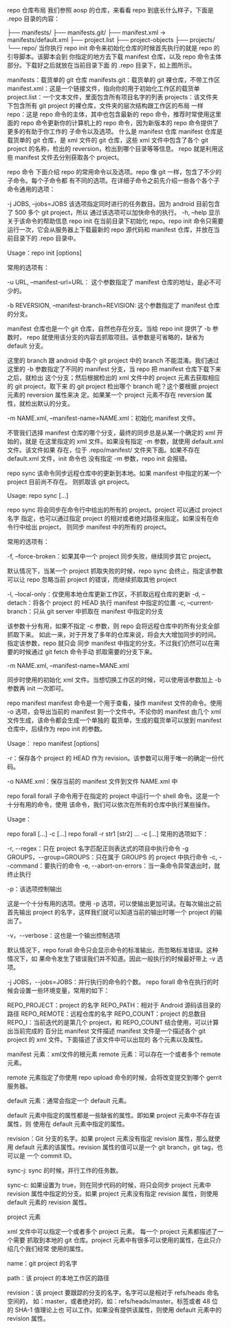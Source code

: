 repo 仓库布局
我们参照 aosp 的仓库，来看看 repo 到底长什么样子，下面是 .repo 目录的内容：

├── manifests/
├── manifests.git/
├── manifest.xml -> manifests/default.xml
├── project.list
├── project-objects
├── projects/
└── repo/
当你执行 repo init 命令来初始化仓库的时候首先执行的就是 repo 的引导脚本。该脚本会到 你指定的地方去下载 manifest 仓库，以及 repo 命令主体部分。下载好之后就放在当前目录下面 的 .repo 目录下，如上图所示。

manifests：载货单的 git 仓库
manifests.git：载货单的 git 裸仓库，不带工作区
manifest.xml：这是一个链接文件，指向你的用于初始化工作区的载货单
project.list：一个文本文件，里面包含所有项目名字的列表
projects：该文件夹下包含所有 git project 的裸仓库，文件夹的层次结构跟工作区的布局 一样
repo：这是 repo 命令的主体，其中也包含最新的 repo 命令，推荐时常使用这里面的 repo 命令更新你的计算机上的 repo 命令，因为新版本的 repo 命令提供了更多的有助于你工作的 子命令以及选项。
什么是 manifest 仓库
manifest 仓库是载货单的 git 仓库，是 xml 文件的 git 仓库，这些 xml 文件中包含了各个 git project 的名称，检出的 reversion，检出到哪个目录等等信息。 repo 就是利用这些 manifest 文件去分别获取各个 project。

repo 命令
下面介绍 repo 的常用命令以及选项。repo 像 git 一样，包含了不少的子命令。每个子命令都 有不同的选项。在详细子命令之前先介绍一些各个各个子命令通用的选项：

-j JOBS, –jobs=JOBS 该选项指定同时进行的任务数目。因为 android 目前包含了 500 多个 git project，所以 通过该选项可以加快命令的执行。
-h, –help 显示关于该命令的帮助信息
repo init
在当前目录下初始化 repo。repo init 命令只需要运行一次，它会从服务器上下载最新的 repo 源代码和 manifest 仓库，并放在当前目录下的 .repo 目录中。

Usage：repo init [options]

常用的选项有：

-u URL, –manifest-url=URL： 这个参数指定了 manifest 仓库的地址，是必不可少的。

-b REVERSION, –manifest-branch=REVISION: 这个参数指定了 manifest 仓库的分支。

manifest 仓库也是一个 git 仓库，自然也存在分支。当给 repo init 提供了 -b 参数时， repo 就使用该分支的内容去抓取项目。该参数是可省略的，缺省为 default 分支。

这里的 branch 跟 android 中各个 git project 中的 branch 不能混淆。我们通过这里的 -b 参数指定了不同的 manifest 分支，当 repo 把 manifest 仓库下载下来之后，就检出 这个分支；然后根据检出的 xml 文件中的 project 元素去获取相应的 git project，取下来 的 git project 检出哪个 branch 呢？这个要根据 project 元素的 reversion 属性来决 定。如果某一个 project 元素不存在 reversion 属性，就检出默认的分支。

-m NAME.xml, –manifest-name=NAME.xml：初始化 manifest 文件。

不管我们选择 manifest 仓库的哪个分支，最终的同步总是从某一个确定的 xml 开始的，就是 在这里指定的 xml 文件。如果没有指定 -m 参数，就使用 default.xml 文件。该文件如果 存在，位于 .repo/manifest/ 文件夹下面。如果不存在 default.xml 文件，init 命令也 没有指定 -m 参数，repo init 会报错。

repo sync
该命令同步远程仓库中的更新到本地。如果 manifest 中指定的某一个 project 目前尚不存在。 则抓取该 git project。

Usage: repo sync [<project>...]

repo sync 将会同步在命令行中给出的所有的 project。project 可以通过 project 名字 指定，也可以通过指定 project 的相对或者绝对路径来指定。如果没有在命令行中给出 project， 则同步 manifest 中的所有的 project。

常用的选项有：

-f, –force-broken：如果其中一个 project 同步失败，继续同步其它 project。

默认情况下，当某一个 project 抓取失败的时候，repo sync 会终止，指定该参数可以让 repo 忽略当前 project 的错误，而继续抓取其他 project

-l, –local-only：仅使用本地仓库更新工作区，不抓取远程仓库的更新
-d, –detach：将各个 project 的 HEAD 执行 manifest 中指定的位置
-c, –current-branch：只从 git server 中抓取在 manifest 中指定的分支

该参数十分有用，如果不指定 -c 参数，则 repo 会将远程仓库中的所有分支全部抓取下来。 如此一来，对于开发了多年的仓库来说，将会大大增加同步的时间。指定该参数，repo 就只会 同步 manifest 中指定的分支。不过我们仍然可以在需要的时候通过 git fetch 命令手动 抓取需要的分支下来。

-m NAME.xml, –manifest-name=MANE.xml

同步时使用的初始化 xml 文件。当想切换工作区的时候，可以使用该参数加上 -b 参数再 init 一次即可。

repo manifest
manifest 命令是一个用于查看，操作 manifest 文件的命令。使用 -o 选项，会导出当前的 manifest 到一个文件中。不论你的 manifest 由几个 xml 文件生成，该命令都会生成一个单独的 载货单，生成的载货单可以放到 manifest 仓库中，后续作为 repo init 的参数。

Usage： repo manifest [options]

-r：保存各个 project 的 HEAD 作为 revision。该参数可以用于唯一的确定一份代码。

-o NAME.xml：保存当前的 manifest 文件到文件 NAME.xml 中

repo forall
forall 子命令用于在指定的 project 中运行一个 shell 命令。这是一个十分有用的命令，使用 该命令，我们可以依次在所有的仓库中执行某些操作。

Usage：

repo forall [<project>...] -c <command> [<arg>...]
repo forall -r str1 [str2] ... -c <command> [<arg>...]
常用的选项如下：

-r, --regex：只在 project 名字匹配正则表达式的项目中执行命令
-g GROUPS，--group=GROUPS：只在属于 GROUPS 的 project 中执行命令
-c, --command：要执行的命令
-e, --abort-on-errors：当一条命令异常退出时，就终止执行

-p：该选项控制输出

这是一个十分有用的选项。使用 -p 选项，可以使输出更加可读。在每次输出之前首先输出 project 的名字，这样我们就可以知道当前的输出时哪一个 project 的输出了。

-v，--verbose：这也是一个输出控制选项

默认情况下，repo forall 命令只会显示命令的标准输出，而忽略标准错误。这种情况下，如 果命令发生了错误我们并不知道。因此一般执行的时候最好带上 -v 选项。

-j JOBS，--jobs=JOBS：并行执行的命令的个数。
repo forall 命令在执行的时候会设置一些环境变量，常用的如下：

REPO_PROJECT：project 的名字
REPO_PATH：相对于 Android 源码该目录的路径
REPO_REMOTE：远程仓库的名字
REPO_COUNT：project 的总数目
REPO_I：当前迭代的是第几个 project，和 REPO_COUNT 结合使用，可以计算出当前完成的 百分比
manifest 文件描述
manifest 文件是一个描述各个 git project 的 xml 文件。下面描述了该文件中可以出现的 各个元素以及属性。

manifest 元素：xml文件的根元素
remote 元素：可以存在一个或者多个 remote 元素。

remote 元素指定了你使用 repo upload 命令的时候，会将改变提交到哪个 gerrit 服务器。

default 元素：通常会指定一个 default 元素。

default 元素中指定的属性都是一些缺省的属性。即如果 project 元素中不存在该属性，则 使用在 default 元素中指定的属性。

revision：Git 分支的名字。如果 project 元素没有指定 revision 属性，那么就使用 default 元素的该属性。revision 属性的值可以是一个 git branch，git tag，也可以是 一个 commit ID。

sync-j: sync 的时候，并行工作的任务数。

sync-c: 如果设置为 true，则在同步代码的时候，将只会同步 project 元素中 revision 属性中指定的分支。如果 project 元素没有指定 revision 属性，则使用 default 元素的 revision 属性。

project 元素

xml 文件中可以指定一个或者多个 project 元素。 每一个 project 元素都描述了一个需要 抓取到本地的 git 仓库。project 元素中有很多可以使用的属性，在此只介绍几个我们经常 使用的属性。

name：git project 的名字

path：该 project 的本地工作区的路径

revision：该 project 要跟踪的分支的名字。名字可以是相对于 refs/heads 命名空间的， 如：master，或者绝对的，如：refs/heads/master。标签或者 48 位的 SHA-1 值理论上也 可以工作。如果没有提供该属性，则使用 default 元素中的 revision 属性。